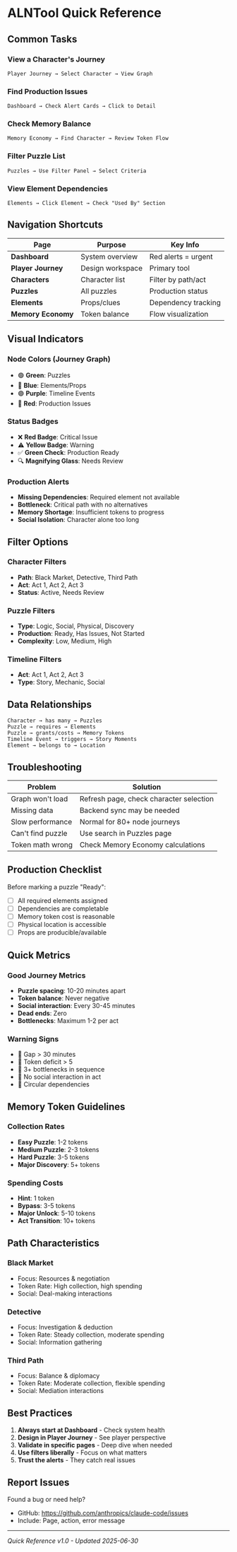 # ALNTool Quick Reference

## Common Tasks

### View a Character's Journey
```
Player Journey → Select Character → View Graph
```

### Find Production Issues
```
Dashboard → Check Alert Cards → Click to Detail
```

### Check Memory Balance
```
Memory Economy → Find Character → Review Token Flow
```

### Filter Puzzle List
```
Puzzles → Use Filter Panel → Select Criteria
```

### View Element Dependencies
```
Elements → Click Element → Check "Used By" Section
```

## Navigation Shortcuts

| Page | Purpose | Key Info |
|------|---------|----------|
| **Dashboard** | System overview | Red alerts = urgent |
| **Player Journey** | Design workspace | Primary tool |
| **Characters** | Character list | Filter by path/act |
| **Puzzles** | All puzzles | Production status |
| **Elements** | Props/clues | Dependency tracking |
| **Memory Economy** | Token balance | Flow visualization |

## Visual Indicators

### Node Colors (Journey Graph)
- 🟢 **Green**: Puzzles
- 🔵 **Blue**: Elements/Props
- 🟣 **Purple**: Timeline Events
- 🔴 **Red**: Production Issues

### Status Badges
- ❌ **Red Badge**: Critical Issue
- ⚠️ **Yellow Badge**: Warning
- ✅ **Green Check**: Production Ready
- 🔍 **Magnifying Glass**: Needs Review

### Production Alerts
- **Missing Dependencies**: Required element not available
- **Bottleneck**: Critical path with no alternatives
- **Memory Shortage**: Insufficient tokens to progress
- **Social Isolation**: Character alone too long

## Filter Options

### Character Filters
- **Path**: Black Market, Detective, Third Path
- **Act**: Act 1, Act 2, Act 3
- **Status**: Active, Needs Review

### Puzzle Filters
- **Type**: Logic, Social, Physical, Discovery
- **Production**: Ready, Has Issues, Not Started
- **Complexity**: Low, Medium, High

### Timeline Filters
- **Act**: Act 1, Act 2, Act 3
- **Type**: Story, Mechanic, Social

## Data Relationships

```
Character → has many → Puzzles
Puzzle → requires → Elements
Puzzle → grants/costs → Memory Tokens
Timeline Event → triggers → Story Moments
Element → belongs to → Location
```

## Troubleshooting

| Problem | Solution |
|---------|----------|
| Graph won't load | Refresh page, check character selection |
| Missing data | Backend sync may be needed |
| Slow performance | Normal for 80+ node journeys |
| Can't find puzzle | Use search in Puzzles page |
| Token math wrong | Check Memory Economy calculations |

## Production Checklist

Before marking a puzzle "Ready":
- [ ] All required elements assigned
- [ ] Dependencies are completable
- [ ] Memory token cost is reasonable
- [ ] Physical location is accessible
- [ ] Props are producible/available

## Quick Metrics

### Good Journey Metrics
- **Puzzle spacing**: 10-20 minutes apart
- **Token balance**: Never negative
- **Social interaction**: Every 30-45 minutes
- **Dead ends**: Zero
- **Bottlenecks**: Maximum 1-2 per act

### Warning Signs
- 🚨 Gap > 30 minutes
- 🚨 Token deficit > 5
- 🚨 3+ bottlenecks in sequence
- 🚨 No social interaction in act
- 🚨 Circular dependencies

## Memory Token Guidelines

### Collection Rates
- **Easy Puzzle**: 1-2 tokens
- **Medium Puzzle**: 2-3 tokens
- **Hard Puzzle**: 3-5 tokens
- **Major Discovery**: 5+ tokens

### Spending Costs
- **Hint**: 1 token
- **Bypass**: 3-5 tokens
- **Major Unlock**: 5-10 tokens
- **Act Transition**: 10+ tokens

## Path Characteristics

### Black Market
- Focus: Resources & negotiation
- Token Rate: High collection, high spending
- Social: Deal-making interactions

### Detective
- Focus: Investigation & deduction
- Token Rate: Steady collection, moderate spending
- Social: Information gathering

### Third Path
- Focus: Balance & diplomacy
- Token Rate: Moderate collection, flexible spending
- Social: Mediation interactions

## Best Practices

1. **Always start at Dashboard** - Check system health
2. **Design in Player Journey** - See player perspective
3. **Validate in specific pages** - Deep dive when needed
4. **Use filters liberally** - Focus on what matters
5. **Trust the alerts** - They catch real issues

## Report Issues

Found a bug or need help?
- GitHub: https://github.com/anthropics/claude-code/issues
- Include: Page, action, error message

---
*Quick Reference v1.0 - Updated 2025-06-30*